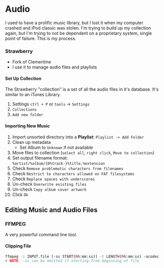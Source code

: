 # Audio
I used to have a prolific music library, but I lost it when my computer crashed and iPod classic was stolen.
I'm trying to build up my collection again, but I'm trying to not be dependent on a proprietary system, single point of failure.
This is my process.

### Strawberry

- Fork of Clementine
- I use it to manage audio files and playlists


#### Set Up Collection
The Strawberry "collection" is a set of all the audio files in it's database.
It's similar to an iTunes Library.

1. Settings `ctrl + P` or `tools` -> `Settings`
2. `Collections`
3. `Add new folder`


#### Importing New Music

1. Import unsorted directory into a **Playlist**: `Playlist -> Add Folder`
2. Clean up metadata
   - Set Album to `Unknown` if not available
3. Move files to collection (`select all`, `right click`, `Move to collection`)
4. Set output filename format: `%artist/%album/{0%track-}%title.%extension`
5. Check `Remove problematic characters from filenames`
5. Check `Restrict to characters allowed on FAT filesystems`
6. Check `Replace spaces with underscores`
7. Un-check `Overwrite existing files`
8. Un-check `Copy album cover artwork`
9. Click `Ok`


## Editing Music and Audio Files
### FFMPEG
A very powerful command line tool.

#### Clipping File
```bash
ffmpeg -i INPUT.file [-ss START(hh:mm:ss)] -t LENGTH(hh:mm:ss) -acodec copy OUTPUT.file
# NOTE: -ss can be omitted if starting from beginning of file
```
